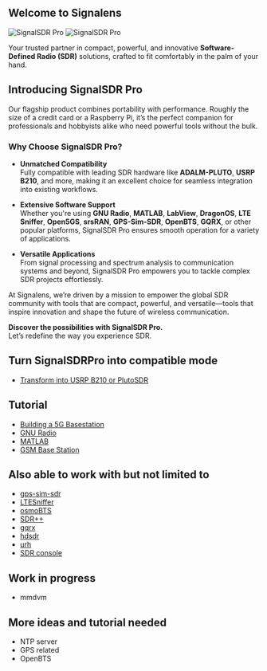 ## Welcome to Signalens  

![SignalSDR Pro](https://github.com/signalens/signalsdrpro_docs/blob/main/img/readme/signalsdrpro_full.jpg?raw=true)
![SignalSDR Pro](https://github.com/signalens/signalsdrpro_docs/blob/main/img/readme/signalsdrpro_naked.jpg?raw=true)

Your trusted partner in compact, powerful, and innovative **Software-Defined Radio (SDR)** solutions, crafted to fit comfortably in the palm of your hand.  

## Introducing SignalSDR Pro  

Our flagship product combines portability with performance. Roughly the size of a credit card or a Raspberry Pi, it’s the perfect companion for professionals and hobbyists alike who need powerful tools without the bulk.  

### Why Choose SignalSDR Pro?  

- **Unmatched Compatibility**  
  Fully compatible with leading SDR hardware like **ADALM-PLUTO**, **USRP B210**, and more, making it an excellent choice for seamless integration into existing workflows.  

- **Extensive Software Support**  
  Whether you're using **GNU Radio**, **MATLAB**, **LabView**, **DragonOS**, **LTE Sniffer**, **Open5GS**, **srsRAN**, **GPS-Sim-SDR**, **OpenBTS**, **GQRX**, or other popular platforms, SignalSDR Pro ensures smooth operation for a variety of applications. 

- **Versatile Applications**  
  From signal processing and spectrum analysis to communication systems and beyond, SignalSDR Pro empowers you to tackle complex SDR projects effortlessly.  

At Signalens, we’re driven by a mission to empower the global SDR community with tools that are compact, powerful, and versatile—tools that inspire innovation and shape the future of wireless communication.  

**Discover the possibilities with SignalSDR Pro.**  
Let’s redefine the way you experience SDR.


## Turn SignalSDRPro into compatible mode
- [Transform into USRP B210 or PlutoSDR](https://github.com/signalens/signalsdrpro_docs/blob/main/transform.md)

## Tutorial 
- [Building a 5G Basestation](https://github.com/signalens/signalsdrpro_docs/blob/main/open5gs.md)
- [GNU Radio](https://github.com/signalens/signalsdrpro_docs/blob/main/gnuradio.md)
- [MATLAB](https://github.com/signalens/signalsdrpro_docs/blob/main/matlab.md)
- [GSM Base Station](https://github.com/signalens/signalsdrpro_docs/blob/main/GSM_Base_Station.md)

## Also able to work with but not limited to
- [gps-sim-sdr](https://github.com/osqzss/gps-sdr-sim)
- [LTESniffer](https://github.com/SysSec-KAIST/LTESniffer)
- [osmoBTS](https://github.com/osmocom/osmo-bts)
- [SDR++](https://www.sdrpp.org/)
- [gqrx](https://www.gqrx.dk/)
- [hdsdr](https://www.hdsdr.de/)
- [urh](https://github.com/jopohl/urh)
- [SDR console](https://www.sdr-radio.com/console)


## Work in progress
- mmdvm

## More ideas and tutorial needed

- NTP server
- GPS related
- OpenBTS
